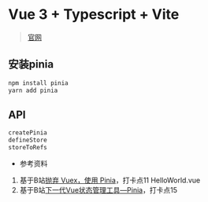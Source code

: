 # Vue 3 + Typescript + Vite

> [官网](https://pinia.vuejs.org/)

## 安装pinia
```bash
npm install pinia
yarn add pinia
```

## API
```js
createPinia
defineStore
storeToRefs
```

- 参考资料
1. 基于B站[抛弃 Vuex，使用 Pinia](https://www.bilibili.com/video/BV11Y411b7nb?p=1)，打卡点11 HelloWorld.vue
2. 基于B站[下一代Vue状态管理工具—Pinia](https://www.bilibili.com/video/BV1eu411f7Gn?p=1)，打卡点15